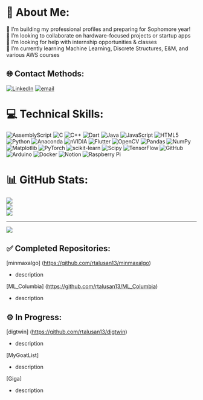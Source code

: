 # 💫 About Me:
🔭 I’m building my professional profiles and preparing for Sophomore year! <br>👯 I’m looking to collaborate on hardware-focused projects or startup apps<br>🤝 I’m looking for help with internship opportunities & classes<br>🌱 I’m currently learning Machine Learning, Discrete Structures, E&M, and various AWS courses


## 🌐 Contact Methods:
[![LinkedIn](https://img.shields.io/badge/LinkedIn-%230077B5.svg?logo=linkedin&logoColor=white)](https://linkedin.com/in/raphael-talusan) [![email](https://img.shields.io/badge/Email-D14836?logo=gmail&logoColor=white)](mailto:rtalu@illinois.edu) 

# 💻 Technical Skills:
![AssemblyScript](https://img.shields.io/badge/assembly%20script-%23000000.svg?style=flat&logo=assemblyscript&logoColor=white) ![C](https://img.shields.io/badge/c-%2300599C.svg?style=flat&logo=c&logoColor=white) ![C++](https://img.shields.io/badge/c++-%2300599C.svg?style=flat&logo=c%2B%2B&logoColor=white) ![Dart](https://img.shields.io/badge/dart-%230175C2.svg?style=flat&logo=dart&logoColor=white) ![Java](https://img.shields.io/badge/java-%23ED8B00.svg?style=flat&logo=openjdk&logoColor=white) ![JavaScript](https://img.shields.io/badge/javascript-%23323330.svg?style=flat&logo=javascript&logoColor=%23F7DF1E) ![HTML5](https://img.shields.io/badge/html5-%23E34F26.svg?style=flat&logo=html5&logoColor=white) ![Python](https://img.shields.io/badge/python-3670A0?style=flat&logo=python&logoColor=ffdd54) ![Anaconda](https://img.shields.io/badge/Anaconda-%2344A833.svg?style=flat&logo=anaconda&logoColor=white) ![nVIDIA](https://img.shields.io/badge/cuda-000000.svg?style=flat&logo=nVIDIA&logoColor=green) ![Flutter](https://img.shields.io/badge/Flutter-%2302569B.svg?style=flat&logo=Flutter&logoColor=white) ![OpenCV](https://img.shields.io/badge/opencv-%23white.svg?style=flat&logo=opencv&logoColor=white) ![Pandas](https://img.shields.io/badge/pandas-%23150458.svg?style=flat&logo=pandas&logoColor=white) ![NumPy](https://img.shields.io/badge/numpy-%23013243.svg?style=flat&logo=numpy&logoColor=white) ![Matplotlib](https://img.shields.io/badge/Matplotlib-%23ffffff.svg?style=flat&logo=Matplotlib&logoColor=black) ![PyTorch](https://img.shields.io/badge/PyTorch-%23EE4C2C.svg?style=flat&logo=PyTorch&logoColor=white) ![scikit-learn](https://img.shields.io/badge/scikit--learn-%23F7931E.svg?style=flat&logo=scikit-learn&logoColor=white) ![Scipy](https://img.shields.io/badge/SciPy-%230C55A5.svg?style=flat&logo=scipy&logoColor=%white) ![TensorFlow](https://img.shields.io/badge/TensorFlow-%23FF6F00.svg?style=flat&logo=TensorFlow&logoColor=white) ![GitHub](https://img.shields.io/badge/github-%23121011.svg?style=flat&logo=github&logoColor=white) ![Arduino](https://img.shields.io/badge/-Arduino-00979D?style=flat&logo=Arduino&logoColor=white) ![Docker](https://img.shields.io/badge/docker-%230db7ed.svg?style=flat&logo=docker&logoColor=white) ![Notion](https://img.shields.io/badge/Notion-%23000000.svg?style=flat&logo=notion&logoColor=white) ![Raspberry Pi](https://img.shields.io/badge/-Raspberry_Pi-C51A4A?style=flat&logo=Raspberry-Pi)
# 📊 GitHub Stats:
![](https://github-readme-stats.vercel.app/api?username=rtalusan13&theme=ocean_dark&hide_border=true&include_all_commits=true&count_private=false)<br/>
![](https://nirzak-streak-stats.vercel.app/?user=rtalusan13&theme=ocean_dark&hide_border=true)<br/>
![](https://github-readme-stats.vercel.app/api/top-langs/?username=rtalusan13&theme=ocean_dark&hide_border=true&include_all_commits=true&count_private=false&layout=compact)

---
[![](https://visitcount.itsvg.in/api?id=rtalusan13&icon=3&color=8)](https://visitcount.itsvg.in)

## ✅ Completed Repositories:

[minmaxalgo] (https://github.com/rtalusan13/minmaxalgo)
- description

[ML_Columbia] (https://github.com/rtalusan13/ML_Columbia)
- description

## ⚙️ In Progress:

[digtwin] (https://github.com/rtalusan13/digtwin)
- description

[MyGoatList]
- description

[Giga]
- description
<!-- Proudly created with GPRM ( https://gprm.itsvg.in ) -->
